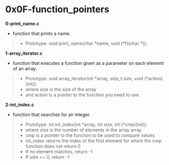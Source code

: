# 0x0F-function_pointers

**0-print_name.c**
* function that prints a name.

> * Prototype: void print_name(char *name, void (*f)(char *));

**1-array_iterator.c**
* function that executes a function given as a parameter on each element of an array.

> * Prototype: void array_iterator(int *array, size_t size, void (*action)(int));
> * where size is the size of the array
> * and action is a pointer to the function you need to use

**2-int_index.c**
* function that searches for an integer.

> * Prototype: int int_index(int *array, int size, int (*cmp)(int));
> * where size is the number of elements in the array array
> * cmp is a pointer to the function to be used to compare values
> * int_index returns the index of the first element for which the cmp function does not return 0
> * If no element matches, return -1
> * If size <= 0, return -1